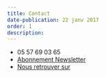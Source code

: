 ```yaml
---
title: Contact
date-publication: 22 janv 2017
order: 1
description:
---
```


- <i class="fa fa-phone-square" aria-hidden="true"></i> 05 57 69 03 65
- [Abonnement Newsletter](/notre-actualite/index.html)
- [Nous retrouver sur <i class="fa fa-facebook-square" aria-hidden="true"></i>](https://fr-fr.facebook.com/Bio-Info-479078428782836/)

